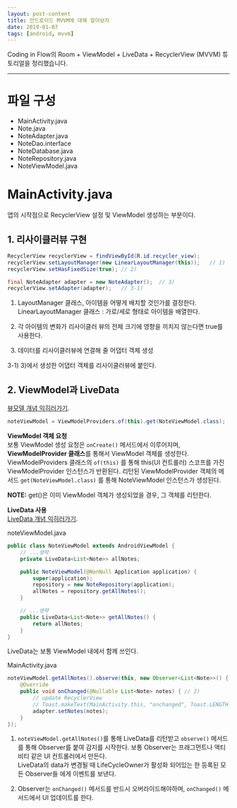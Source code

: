 ```yaml
---
layout: post-content
title: 안드로이드 MVVM에 대해 알아보자
date: 2019-01-07
tags: [android, mvvm]
---
```


Coding in Flow의  Room + ViewModel + LiveData + RecyclerView (MVVM) 튜토리얼을 정리했습니다.

---

# 파일 구성
* MainActivity.java
* Note.java
* NoteAdapter.java
* NoteDao.interface
* NoteDatabase.java
* NoteRepository.java
* NoteViewModel.java


# MainActivity.java
앱의 시작점으로 RecyclerView 설정 및 ViewModel 생성하는 부분이다.

## 1. 리사이클러뷰 구현
```java
RecyclerView recyclerView = findViewById(R.id.recycler_view);
recyclerView.setLayoutManager(new LinearLayoutManager(this));   // 1)
recyclerView.setHasFixedSize(true); // 2)

final NoteAdapter adapter = new NoteAdapter();  // 3)
recyclerView.setAdapter(adapter);   // 3-1)
```
1) LayoutManager 클래스, 아이템을 어떻게 배치할 것인가를 결정한다.    
<span class="clr-grey">LinearLayoutManager 클래스 : 가로/세로 형태로 아이템을 배열한다.</span>

2) 각 아이템의 변화가 리사이클러 뷰의 전체 크기에 영향을 끼치지 않는다면 true를 사용한다.

3) 데이터를 리사이클러뷰에 연결해 줄 어댑터 객체 생성

3-1) 3)에서 생성한 어댑터 객체를 리사이클러뷰에 붙인다.


<span id="viewModel"></span>
## 2. ViewModel과 LiveData
[뷰모델 개념 익히러가기](/android-viewModel/).

```java
noteViewModel = ViewModelProviders.of(this).get(NoteViewModel.class);
```
**ViewModel 객체 요청**    
보통 ViewModel 생성 요청은 <code class="codetainer">onCreate()</code> 메서드에서 이루어지며, **ViewModelProvider 클래스**를 통해서 ViewModel 객체를 생성한다. 
ViewModelProviders 클래스의 <code class="codetainer">of(this)</code> 를 통해 this(UI 컨트롤러) 스코프를 가진 ViewModelProvider 인스턴스가 반환된다. 
리턴된 ViewModelProvider 객체의 메서드 <code class="codetainer">get(NoteViewModel.class)</code> 를 통해 NoteViewModel 인스턴스가 생성된다.   
 
<span class="clr-grey">**NOTE:** get()은 이미 ViewModel 객체가 생성되었을 경우, 그 객체를 리턴한다. </span> 

<span id="LiveData"></span>
**LiveData 사용**    
[LiveData 개념 익히러가기](/android-LiveData/).    

noteViewModel.java
```java
public class NoteViewModel extends AndroidViewModel {
    // ...생략
    private LiveData<List<Note>> allNotes;

    public NoteViewModel(@NonNull Application application) {
        super(application);
        repository = new NoteRepository(application);
        allNotes = repository.getAllNotes();
    }

    // ...생략
    public LiveData<List<Note>> getAllNotes() {
        return allNotes;
    }
}
```
LiveData는 보통 ViewModel 내에서 함께 쓰인다.


MainActivity.java
```java
noteViewModel.getAllNotes().observe(this, new Observer<List<Note>>() {  // 1) LifeCycleOwner, Observer
    @Override
    public void onChanged(@Nullable List<Note> notes) { // 2)
        // update RecyclerView
        // Toast.makeText(MainActivity.this, "onchanged", Toast.LENGTH_SHORT).show();
        adapter.setNotes(notes);
    }
});
```
1) <code class="codetainer">noteViewModel.getAllNotes()</code>를 통해 LiveData를 리턴받고 <code class="codetainer">observe()</code> 메서드를 통해 Observer를 붙여 감지를 시작한다.
<span class="clr-grey">보통 Observer는 프래그먼트나 액티비티 같은 UI 컨트롤러에서 만든다.</span>    
<span class="clr-note">LiveData의 data가 변경될 때 LifeCycleOwner가 활성화 되어있는 한 등록된 모든 Observer들 에게 이벤트를 보낸다.</span>

2) Observer는 <code class="codetainer">onChanged()</code> 메서드를 반드시 오버라이드해야하며, <code class="codetainer">onChanged()</code> 메서드에서 UI 업데이트를 한다.






